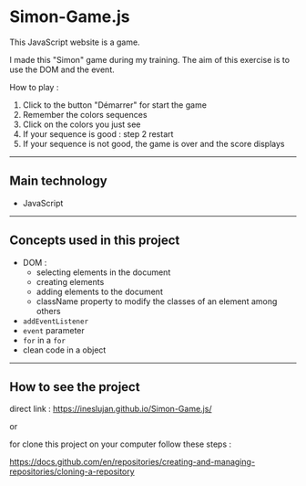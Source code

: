 # Simon-Game.js

This JavaScript website is a game. 

I made this "Simon" game during my training. The aim of this exercise is to use the DOM and the event.

How to play :
1. Click to the button "Démarrer" for start the game
2. Remember the colors sequences
3. Click on the colors you just see
4. If your sequence is good : step 2 restart
5. If your sequence is not good, the game is over and the score displays

___

## Main technology

- JavaScript

___

## Concepts used in this project

- DOM :
    - selecting elements in the document
    - creating elements
    - adding elements to the document
    - className property to modify the classes of an element among others
- `addEventListener`
- `event` parameter
- `for` in a `for`
- clean code in a object
___

## How to see the project

direct link : https://ineslujan.github.io/Simon-Game.js/

or

for clone this project on your computer follow these steps :

https://docs.github.com/en/repositories/creating-and-managing-repositories/cloning-a-repository
